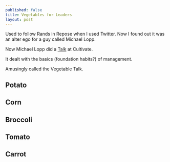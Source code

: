 ```yaml
---
published: false
title: Vegetables for Leaders
layout: post
---
```

Used to follow Rands in Repose when I used Twitter. Now I found out it was an alter ego for a guy called Michael Lopp.

Now Michael Lopp did a [Talk](https://player.oreilly.com/videos/9781491937204) at Cultivate.

It dealt with the basics (foundation habits?) of management.

Amusingly called the Vegetable Talk.

## Potato

## Corn

## Broccoli

## Tomato

## Carrot

